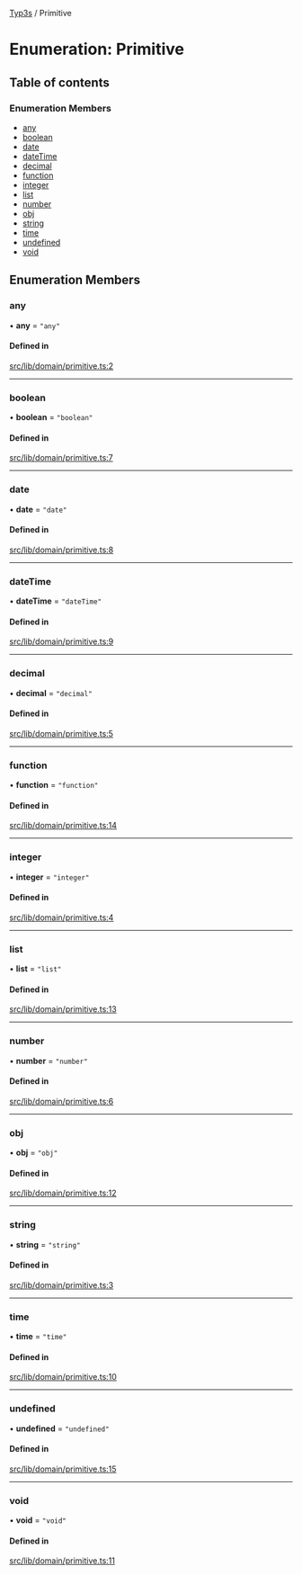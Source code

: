 [Typ3s](../README.md) / Primitive

# Enumeration: Primitive

## Table of contents

### Enumeration Members

- [any](Primitive.md#any)
- [boolean](Primitive.md#boolean)
- [date](Primitive.md#date)
- [dateTime](Primitive.md#datetime)
- [decimal](Primitive.md#decimal)
- [function](Primitive.md#function)
- [integer](Primitive.md#integer)
- [list](Primitive.md#list)
- [number](Primitive.md#number)
- [obj](Primitive.md#obj)
- [string](Primitive.md#string)
- [time](Primitive.md#time)
- [undefined](Primitive.md#undefined)
- [void](Primitive.md#void)

## Enumeration Members

### any

• **any** = ``"any"``

#### Defined in

[src/lib/domain/primitive.ts:2](https://github.com/data7expressions/typ3s/blob/846aeaa/src/lib/domain/primitive.ts#L2)

___

### boolean

• **boolean** = ``"boolean"``

#### Defined in

[src/lib/domain/primitive.ts:7](https://github.com/data7expressions/typ3s/blob/846aeaa/src/lib/domain/primitive.ts#L7)

___

### date

• **date** = ``"date"``

#### Defined in

[src/lib/domain/primitive.ts:8](https://github.com/data7expressions/typ3s/blob/846aeaa/src/lib/domain/primitive.ts#L8)

___

### dateTime

• **dateTime** = ``"dateTime"``

#### Defined in

[src/lib/domain/primitive.ts:9](https://github.com/data7expressions/typ3s/blob/846aeaa/src/lib/domain/primitive.ts#L9)

___

### decimal

• **decimal** = ``"decimal"``

#### Defined in

[src/lib/domain/primitive.ts:5](https://github.com/data7expressions/typ3s/blob/846aeaa/src/lib/domain/primitive.ts#L5)

___

### function

• **function** = ``"function"``

#### Defined in

[src/lib/domain/primitive.ts:14](https://github.com/data7expressions/typ3s/blob/846aeaa/src/lib/domain/primitive.ts#L14)

___

### integer

• **integer** = ``"integer"``

#### Defined in

[src/lib/domain/primitive.ts:4](https://github.com/data7expressions/typ3s/blob/846aeaa/src/lib/domain/primitive.ts#L4)

___

### list

• **list** = ``"list"``

#### Defined in

[src/lib/domain/primitive.ts:13](https://github.com/data7expressions/typ3s/blob/846aeaa/src/lib/domain/primitive.ts#L13)

___

### number

• **number** = ``"number"``

#### Defined in

[src/lib/domain/primitive.ts:6](https://github.com/data7expressions/typ3s/blob/846aeaa/src/lib/domain/primitive.ts#L6)

___

### obj

• **obj** = ``"obj"``

#### Defined in

[src/lib/domain/primitive.ts:12](https://github.com/data7expressions/typ3s/blob/846aeaa/src/lib/domain/primitive.ts#L12)

___

### string

• **string** = ``"string"``

#### Defined in

[src/lib/domain/primitive.ts:3](https://github.com/data7expressions/typ3s/blob/846aeaa/src/lib/domain/primitive.ts#L3)

___

### time

• **time** = ``"time"``

#### Defined in

[src/lib/domain/primitive.ts:10](https://github.com/data7expressions/typ3s/blob/846aeaa/src/lib/domain/primitive.ts#L10)

___

### undefined

• **undefined** = ``"undefined"``

#### Defined in

[src/lib/domain/primitive.ts:15](https://github.com/data7expressions/typ3s/blob/846aeaa/src/lib/domain/primitive.ts#L15)

___

### void

• **void** = ``"void"``

#### Defined in

[src/lib/domain/primitive.ts:11](https://github.com/data7expressions/typ3s/blob/846aeaa/src/lib/domain/primitive.ts#L11)
